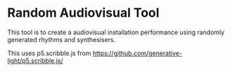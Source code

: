 # Random Audiovisual Tool

This tool is to create a audiovisual installation performance using randomly generated rhythms and synthesisers.

This uses p5.scribble.js from https://github.com/generative-light/p5.scribble.js/
